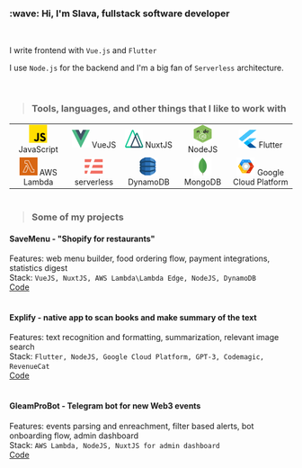 <h3 align="left" id="macropower-title">:wave: Hi, I'm Slava, fullstack software developer</h3>
<br />

I write frontend with `Vue.js` and `Flutter`

I use `Node.js` for the backend and I'm a big fan of `Serverless` architecture.

<br />

>### Tools, languages, and other things that I like to work with

<table style="margin: 0 auto;">
  <tr>
    <td style="text-align: center;"><img src="/img/js.png" alt="JavaScript icon" width="32" height="32" /> JavaScript</td>
    <td style="text-align: center;"><img src="/img/vue.png" alt="VueJS icon" width="32" height="32" /> VueJS</td>
    <td style="text-align: center;"><img src="/img/nuxt.png" alt="NuxtJS icon" width="32" height="32" /> NuxtJS</td>
    <td style="text-align: center;"><img src="/img/nodejs.jpg" alt="NodeJS icon" width="32" height="32" /> NodeJS</td>
    <td style="text-align: center;"><img src="/img/flutter.png" alt="Flutter icon" width="32" height="32" /> Flutter</td>
  </tr>
  <tr>
    <td style="text-align: center;"><img src="/img/lambda.png" alt="AWS Lambda icon" width="32" height="32" /> AWS Lambda</td>
    <td style="text-align: center;"><img src="/img/serverless.png" alt="AWS Lambda icon" width="32" height="32" /> serverless</td>
    <td style="text-align: center;"><img src="/img/dynamodb.png" alt="DynamoDB icon" width="32" height="32" /> DynamoDB</td>
    <td style="text-align: center;"><img src="/img/mongo.webp" alt="MongoDB icon" width="32" height="32" /> MongoDB</td>
    <td style="text-align: center;"><img src="/img/google-cloud-platform.png" alt="Google Cloud Platform icon" width="32" height="32" /> Google Cloud Platform</td>
  </tr>
</table>
<br />

>### Some of my projects

#### SaveMenu - "Shopify for restaurants"
Features: web menu builder, food ordering flow, payment integrations, statistics digest</br>
Stack: `VueJS, NuxtJS, AWS Lambda\Lambda Edge, NodeJS, DynamoDB`</br>
[Code](https://github.com/Slava-AV/savemenu)
<br /><br />

#### Explify - native app to scan books and make summary of the text
Features: text recognition and formatting, summarization, relevant image search</br>
Stack: `Flutter, NodeJS, Google Cloud Platform, GPT-3, Codemagic, RevenueCat`</br>
[Code](https://github.com/Slava-AV/explify)
<br /><br />

#### GleamProBot - Telegram bot for new Web3 events
Features: events parsing and enreachment, filter based alerts, bot onboarding flow, admin dashboard</br>
Stack: `AWS Lambda, NodeJS, NuxtJS for admin dashboard`</br>
[Code](https://github.com/Slava-AV/gleamprobot)
<br /><br />

